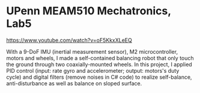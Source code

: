 # UPenn MEAM510 Mechatronics, Lab5

https://www.youtube.com/watch?v=oF5KkxXLeEQ

With a 9-DoF IMU (inertial measurement sensor), M2 microcontroller, motors and wheels, I made a self-contained balancing robot that only touch the ground through two coaxially-mounted wheels. In this project, I applied PID control (input: rate gyro and accelerometer; output: motors's duty cycle) and digital filters (remove noises in C# code) to realize self-balance, anti-disturbance as well as balance on sloped surface.
